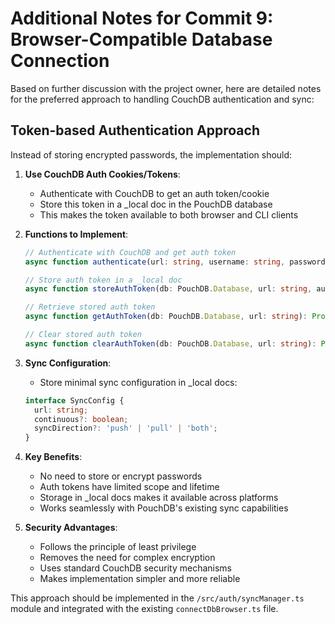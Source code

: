 # Additional Notes for Commit 9: Browser-Compatible Database Connection

Based on further discussion with the project owner, here are detailed notes for the preferred approach to handling CouchDB authentication and sync:

## Token-based Authentication Approach

Instead of storing encrypted passwords, the implementation should:

1. **Use CouchDB Auth Cookies/Tokens**:
   - Authenticate with CouchDB to get an auth token/cookie
   - Store this token in a _local doc in the PouchDB database
   - This makes the token available to both browser and CLI clients

2. **Functions to Implement**:
   ```typescript
   // Authenticate with CouchDB and get auth token
   async function authenticate(url: string, username: string, password: string): Promise<string>
   
   // Store auth token in a _local doc
   async function storeAuthToken(db: PouchDB.Database, url: string, authToken: string): Promise<void>
   
   // Retrieve stored auth token
   async function getAuthToken(db: PouchDB.Database, url: string): Promise<string | null>
   
   // Clear stored auth token
   async function clearAuthToken(db: PouchDB.Database, url: string): Promise<void>
   ```

3. **Sync Configuration**:
   - Store minimal sync configuration in _local docs:
   ```typescript
   interface SyncConfig {
     url: string;
     continuous?: boolean;
     syncDirection?: 'push' | 'pull' | 'both';
   }
   ```

4. **Key Benefits**:
   - No need to store or encrypt passwords
   - Auth tokens have limited scope and lifetime
   - Storage in _local docs makes it available across platforms
   - Works seamlessly with PouchDB's existing sync capabilities

5. **Security Advantages**:
   - Follows the principle of least privilege
   - Removes the need for complex encryption
   - Uses standard CouchDB security mechanisms
   - Makes implementation simpler and more reliable

This approach should be implemented in the `/src/auth/syncManager.ts` module and integrated with the existing `connectDbBrowser.ts` file.